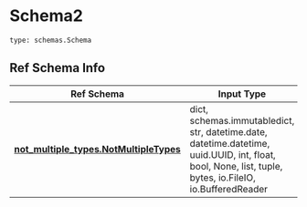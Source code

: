# Schema2
```
type: schemas.Schema
```

## Ref Schema Info
Ref Schema | Input Type | Output Type
---------- | ---------- | -----------
[**not_multiple_types.NotMultipleTypes**](../../../../../../../../../components/schema/not_multiple_types.md) | dict, schemas.immutabledict, str, datetime.date, datetime.datetime, uuid.UUID, int, float, bool, None, list, tuple, bytes, io.FileIO, io.BufferedReader | schemas.immutabledict, str, float, int, bool, None, tuple, bytes, io.FileIO
